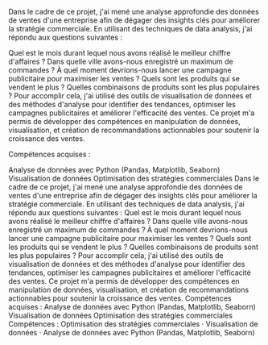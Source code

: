 Dans le cadre de ce projet, j'ai mené une analyse approfondie des données de ventes d'une entreprise afin de dégager des insights clés pour améliorer la stratégie commerciale. En utilisant des techniques de data analysis, j'ai répondu aux questions suivantes :

Quel est le mois durant lequel nous avons réalisé le meilleur chiffre d'affaires ?
Dans quelle ville avons-nous enregistré un maximum de commandes ?
À quel moment devrions-nous lancer une campagne publicitaire pour maximiser les ventes ?
Quels sont les produits qui se vendent le plus ?
Quelles combinaisons de produits sont les plus populaires ?
Pour accomplir cela, j'ai utilisé des outils de visualisation de données et des méthodes d'analyse pour identifier des tendances, optimiser les campagnes publicitaires et améliorer l'efficacité des ventes. Ce projet m'a permis de développer des compétences en manipulation de données, visualisation, et création de recommandations actionnables pour soutenir la croissance des ventes.

Compétences acquises :

Analyse de données avec Python (Pandas, Matplotlib, Seaborn)
Visualisation de données
Optimisation des stratégies commerciales
Dans le cadre de ce projet, j'ai mené une analyse approfondie des données de ventes d'une entreprise afin de dégager des insights clés pour améliorer la stratégie commerciale. En utilisant des techniques de data analysis, j'ai répondu aux questions suivantes : Quel est le mois durant lequel nous avons réalisé le meilleur chiffre d'affaires ? Dans quelle ville avons-nous enregistré un maximum de commandes ? À quel moment devrions-nous lancer une campagne publicitaire pour maximiser les ventes ? Quels sont les produits qui se vendent le plus ? Quelles combinaisons de produits sont les plus populaires ? Pour accomplir cela, j'ai utilisé des outils de visualisation de données et des méthodes d'analyse pour identifier des tendances, optimiser les campagnes publicitaires et améliorer l'efficacité des ventes. Ce projet m'a permis de développer des compétences en manipulation de données, visualisation, et création de recommandations actionnables pour soutenir la croissance des ventes. Compétences acquises : Analyse de données avec Python (Pandas, Matplotlib, Seaborn) Visualisation de données Optimisation des stratégies commerciales
Compétences : Optimisation des stratégies commerciales · Visualisation de données · Analyse de données avec Python (Pandas, Matplotlib, Seaborn)
